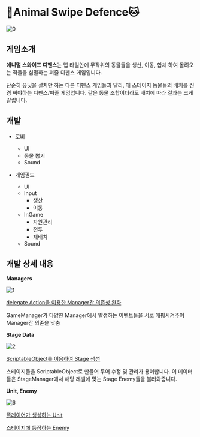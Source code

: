 # 🐶Animal Swipe Defence🐱

![0](https://user-images.githubusercontent.com/31693348/81091380-1f0c5b00-8f3a-11ea-9ef4-57be6bfa1ccc.png)



## 게임소개

**애니멀 스와이프 디펜스**는 맵 타일안에 무작위의 동물들을 생산, 이동, 합체 하여 몰려오는 적들을 섬멸하는 퍼즐 디펜스 게임입니다. 

단순히 유닛을 설치만 하는 다른 디펜스 게임들과 달리, 매 스테이지 동물들의 배치를 신경 써야하는 디펜스/퍼즐 게임입니다. 같은 동물 조합이더라도 배치에 따라 결과는 크게 갈립니다.



## 개발

- 로비

  - UI
  - 동물 뽑기
  - Sound

- 게임필드

  - UI
  - Input
    - 생산
    - 이동
  - InGame
    - 자원관리
    - 전투
    - 재배치
  - Sound

  



## 개발 상세 내용

**Managers**

![1](https://user-images.githubusercontent.com/31693348/81091324-08660400-8f3a-11ea-9f4c-0d1987a90b1e.png)

[delegate Action을 이용한 Manager간 의존성 완화](https://github.com/JuicyPark/ASD_Refactoring/tree/develop/Assets/Scripts/Manager)

GameManager가 다양한 Manager에서 발생하는 이벤트들을 서로 매핑시켜주어 Manager간 의존을 낮춤



**Stage Data**

![2](https://user-images.githubusercontent.com/31693348/81091360-14ea5c80-8f3a-11ea-933b-19aa11757878.png)

[ScriptableObject를 이용하여 Stage 생성](https://github.com/JuicyPark/ASD_Refactoring/blob/develop/Assets/Scripts/Data/EnemyData.cs)

스테이지들을  ScriptableObject로 만들어 두어 수정 및 관리가 용이합니다. 이 데이터들은 StageManager에서 해당 레벨에 맞는 Stage Enemy들을 불러와줍니다.



**Unit, Enemy**

![6](https://user-images.githubusercontent.com/31693348/81091402-27649600-8f3a-11ea-9bd5-34b3e390a029.png)

[플레이어가 생성하는 Unit](https://github.com/JuicyPark/ASD_Refactoring/blob/develop/Assets/Scripts/Unit.cs)

[스테이지에 등장하는 Enemy](https://github.com/JuicyPark/ASD_Refactoring/blob/develop/Assets/Scripts/Enemy.cs)


